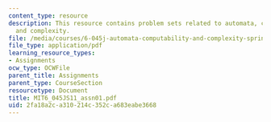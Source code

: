 ```yaml
---
content_type: resource
description: This resource contains problem sets related to automata, computability,
  and complexity.
file: /media/courses/6-045j-automata-computability-and-complexity-spring-2011/2fa18a2ca310214c352ca683eabe3668_MIT6_045JS11_assn01.pdf
file_type: application/pdf
learning_resource_types:
- Assignments
ocw_type: OCWFile
parent_title: Assignments
parent_type: CourseSection
resourcetype: Document
title: MIT6_045JS11_assn01.pdf
uid: 2fa18a2c-a310-214c-352c-a683eabe3668
---
```

